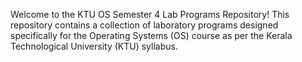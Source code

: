 Welcome to the KTU OS Semester 4 Lab Programs Repository! This repository contains a collection of laboratory programs designed specifically for the Operating Systems (OS) course as per the Kerala Technological University (KTU) syllabus.